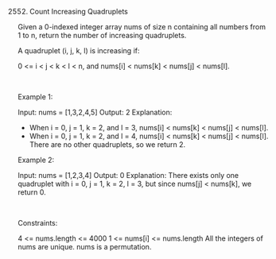 2552. Count Increasing Quadruplets

Given a 0-indexed integer array nums of size n containing all numbers from 1 to n, return the number of increasing quadruplets.

A quadruplet (i, j, k, l) is increasing if:

0 <= i < j < k < l < n, and
nums[i] < nums[k] < nums[j] < nums[l].

 

Example 1:

Input: nums = [1,3,2,4,5]
Output: 2
Explanation: 
- When i = 0, j = 1, k = 2, and l = 3, nums[i] < nums[k] < nums[j] < nums[l].
- When i = 0, j = 1, k = 2, and l = 4, nums[i] < nums[k] < nums[j] < nums[l]. 
There are no other quadruplets, so we return 2.


Example 2:

Input: nums = [1,2,3,4]
Output: 0
Explanation: There exists only one quadruplet with i = 0, j = 1, k = 2, l = 3, but since nums[j] < nums[k], we return 0.


 

Constraints:

4 <= nums.length <= 4000
1 <= nums[i] <= nums.length
All the integers of nums are unique. nums is a permutation.
